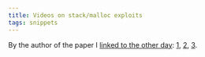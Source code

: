 ```yaml
---
title: Videos on stack/malloc exploits
tags: snippets
---
```


By the author of the paper I [linked to the other day](http://wincent.com/a/about/wincent/weblog/mini-log/archives/2007/10/defensive_progr.php): [1](http://www.redhatmagazine.com/2007/09/13/uli-takes-on-buffer-overflow/), [2](http://www.redhatmagazine.com/2007/09/25/uli-drepper-part-2-buffer-overflow-and-libc-attacks/), [3](http://www.redhatmagazine.com/2007/10/03/uli-drepper-part-3-memory-allocation-errors/).
